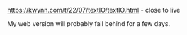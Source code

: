 https://kwynn.com/t/22/07/textIO/textIO.html - close to live

My web version will probably fall behind for a few days.

